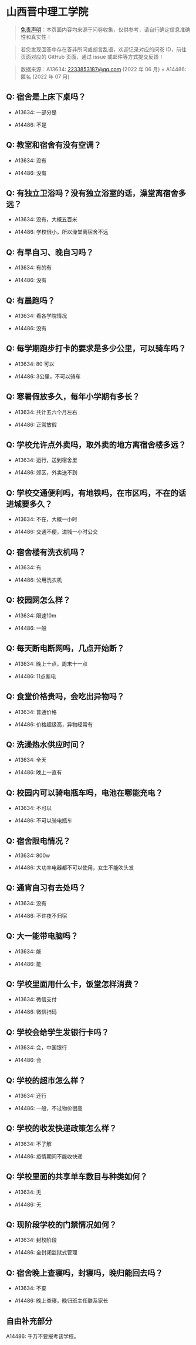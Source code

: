 # 山西晋中理工学院

> [免责声明](https://colleges.chat/#_3)：本页面内容均来源于问卷收集，仅供参考，请自行确定信息准确性和真实性！

> 若您发现回答中存在答非所问或胡言乱语，欢迎记录对应的问卷 ID，前往页面对应的 GitHub 页面，通过 issue 或邮件等方式提交反馈！

> 数据来源：A13634: 2233853187@qq.com (2022 年 06 月) + A14486: 匿名 (2022 年 07 月)

## Q: 宿舍是上床下桌吗？

- A13634: 一部分是

- A14486: 不是

## Q: 教室和宿舍有没有空调？

- A13634: 没有

- A14486: 没有

## Q: 有独立卫浴吗？没有独立浴室的话，澡堂离宿舍多远？

- A13634: 没有，大概五百米

- A14486: 学校很小，所以澡堂离宿舍不远

## Q: 有早自习、晚自习吗？

- A13634: 有的有

- A14486: 没有

## Q: 有晨跑吗？

- A13634: 看各学院情况

- A14486: 没有

## Q: 每学期跑步打卡的要求是多少公里，可以骑车吗？

- A13634: 80 可以

- A14486: 3公里，不可以骑车

## Q: 寒暑假放多久，每年小学期有多长？

- A13634: 共计五六个月左右

- A14486: 正常放假

## Q: 学校允许点外卖吗，取外卖的地方离宿舍楼多远？

- A13634: 运行，送到宿舍里

- A14486: 郊区，外卖送不到

## Q: 学校交通便利吗，有地铁吗，在市区吗，不在的话进城要多久？

- A13634: 不在，大概一小时

- A14486: 交通不便，进城一小时公交

## Q: 宿舍楼有洗衣机吗？

- A13634: 有

- A14486: 公用洗衣机

## Q: 校园网怎么样？

- A13634: 限速10m

- A14486: 一般

## Q: 每天断电断网吗，几点开始断？

- A13634: 晚上十点，周末十一点

- A14486: 11点断电

## Q: 食堂价格贵吗，会吃出异物吗？

- A13634: 普通价格

- A14486: 价格超级高，异物经常有

## Q: 洗澡热水供应时间？

- A13634: 全天

- A14486: 晚上一直有

## Q: 校园内可以骑电瓶车吗，电池在哪能充电？

- A13634: 不可以

- A14486: 不可以骑电瓶车

## Q: 宿舍限电情况？

- A13634: 800w

- A14486: 大功率电器都不可以使用，女生不能吹头发

## Q: 通宵自习有去处吗？

- A13634: 没有

- A14486: 不许夜不归宿

## Q: 大一能带电脑吗？

- A13634: 能

- A14486: 能

## Q: 学校里面用什么卡，饭堂怎样消费？

- A13634: 微信支付

- A14486: 微信扫码

## Q: 学校会给学生发银行卡吗？

- A13634: 会，中国银行

- A14486: 会

## Q: 学校的超市怎么样？

- A13634: 还行

- A14486: 一般，不过物价很高

## Q: 学校的收发快递政策怎么样？

- A13634: 不了解

- A14486: 疫情期间不能收快递

## Q: 学校里面的共享单车数目与种类如何？

- A13634: 无

- A14486: 无

## Q: 现阶段学校的门禁情况如何？

- A13634: 封校阶段

- A14486: 全封闭监狱式管理

## Q: 宿舍晚上查寝吗，封寝吗，晚归能回去吗？

- A13634: 不查

- A14486: 晚上查寝，晚归班主任联系家长

## 自由补充部分

A14486: 千万不要报考该学校。